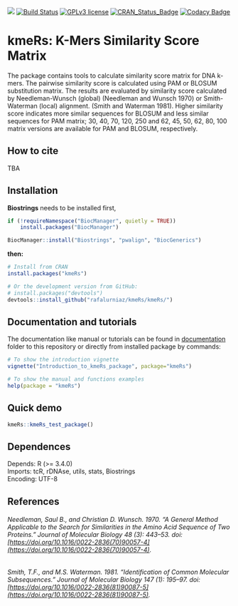 ![](https://img.shields.io/badge/%20Bioconductor%20BiocCheck-true-green.svg) [![Build Status](https://travis-ci.com/RafalUrniaz/kmeRs.svg?branch=master)](https://travis-ci.com/OncoCDx/kmeRs) [![GPLv3 license](https://img.shields.io/badge/License-GPLv3-blue.svg)](http://perso.crans.org/besson/LICENSE.html) [![CRAN_Status_Badge](http://www.r-pkg.org/badges/version/kmeRs)](https://cran.r-project.org/package=kmeRs) [![Codacy Badge](https://api.codacy.com/project/badge/Grade/373b82ef47824c96a0e138afd8e59a02)](https://www.codacy.com/app/RafalUrniaz/kmeRs?utm_source=github.com&amp;utm_medium=referral&amp;utm_content=RafalUrniaz/kmeRs&amp;utm_campaign=Badge_Grade)

# kmeRs: K-Mers Similarity Score Matrix

The package contains tools to calculate similarity score matrix for DNA k-mers. The pairwise similarity score is calculated using PAM or BLOSUM substitution matrix. The results are evaluated by similarity score calculated by Needleman-Wunsch (global) (Needleman and Wunsch 1970) or Smith-Waterman (local) alignment. (Smith and Waterman 1981). Higher similarity score indicates more similar sequences for BLOSUM and less similar sequences for PAM matrix; 30, 40, 70, 120, 250 and 62, 45, 50, 62, 80, 100 matrix versions are available for PAM and BLOSUM, respectively.

## How to cite

TBA

## Installation

**Biostrings** needs to be installed first,
```r
if (!requireNamespace("BiocManager", quietly = TRUE))
    install.packages("BiocManager")

BiocManager::install("Biostrings", "pwalign", "BiocGenerics")
```
**then:**

```r
# Install from CRAN
install.packages("kmeRs")

# Or the development version from GitHub:
# install.packages("devtools")
devtools::install_github("rafalurniaz/kmeRs/kmeRs/")
```

## Documentation and tutorials 
The documentation like manual or tutorials can be found in [documentation](/documentation/) folder to this repository or  directly from installed package by commands:
```r
# To show the introduction vignette
vignette("Introduction_to_kmeRs_package", package="kmeRs")

# To show the manual and functions examples
help(package = "kmeRs")
```
## Quick demo 

```r
kmeRs::kmeRs_test_package()
```
 ## Dependences
 
Depends: R (>= 3.4.0) <br/>
Imports: tcR, rDNAse, utils, stats, Biostrings<br/>
Encoding: UTF-8<br/> 

References
----------
###### Needleman, Saul B., and Christian D. Wunsch. 1970. “A General Method Applicable to the Search for Similarities in the Amino Acid Sequence of Two Proteins.” *Journal of Molecular Biology* 48 (3): 443–53. doi:[https://doi.org/10.1016/0022-2836(70)90057-4](https://doi.org/10.1016/0022-2836(70)90057-4).  
###### Smith, T.F., and M.S. Waterman. 1981. “Identification of Common Molecular Subsequences.” *Journal of Molecular Biology* 147 (1): 195–97. doi:[https://doi.org/10.1016/0022-2836(81)90087-5](https://doi.org/10.1016/0022-2836(81)90087-5).


